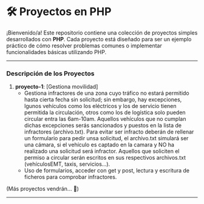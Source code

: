 # 🛠️ Proyectos en PHP

¡Bienvenido/a! Este repositorio contiene una colección de proyectos simples desarrollados con **PHP**. Cada proyecto está diseñado para ser un ejemplo práctico de cómo resolver problemas comunes o implementar funcionalidades básicas utilizando PHP.

---

### Descripción de los Proyectos

1. **proyecto-1**: [Gestiona movilidad]
   - Gestiona infractores de una zona cuyo tráfico no estará permitido hasta cierta fecha sin solicitud; sin embargo, hay excepciones, lgunos vehículos como los eléctricos y los de servicio tienen permitida la circulación, otros como los de logística solo pueden circular entra las 6am-10am. Aquellos vehículos que no cumplan dichas excepciones serás sancionados y puestos en la lista de infractores (archivo.txt). Para evitar ser infracto deberán de rellenar un formulario para pedir unsa solicitud, el archivo.txt simulará ser una cámara, si el vehículo es captado en la camara y NO ha realizado una solicitud será infractor. Aquellos que soliciten el permiso a circular serán escritos en sus respectivos archivos.txt (vehículosEMT, taxis, servicios...).
   - Uso de formularios, acceder con get y post, lectura y escritura de ficheros para comprobar infractores.

(Más proyectos vendrán... 🚀)

---

